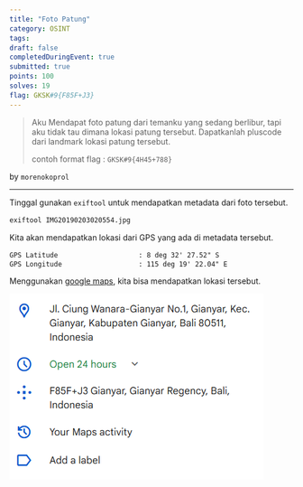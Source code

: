 ```yaml
---
title: "Foto Patung"
category: OSINT
tags: 
draft: false
completedDuringEvent: true
submitted: true
points: 100
solves: 19
flag: GKSK#9{F85F+J3}
---
```

> Aku Mendapat foto patung dari temanku yang sedang berlibur, tapi aku tidak tau dimana lokasi patung tersebut. Dapatkanlah pluscode dari landmark lokasi patung tersebut.
>
> contoh format flag : `GKSK#9{4H45+788}`

by `morenokoprol`

---

Tinggal gunakan `exiftool` untuk mendapatkan metadata dari foto tersebut.

```bash
exiftool IMG20190203020554.jpg
```

Kita akan mendapatkan lokasi dari GPS yang ada di metadata tersebut.

```
GPS Latitude                    : 8 deg 32' 27.52" S
GPS Longitude                   : 115 deg 19' 22.04" E
```

Menggunakan [google maps](https://www.google.com/maps/place/Taman+Kota+Ciung+Wanara+Gianyar/@-8.5407343,115.3221572,19.38z/data=!4m6!3m5!1s0x2dd2165d83b5c8c3:0xb7143262946fe42b!8m2!3d-8.54091!4d115.3226862!16s%2Fg%2F11cn5pfxf8?entry=ttu&g_ep=EgoyMDI1MDUyMS4wIKXMDSoASAFQAw%3D%3D), kita bisa mendapatkan lokasi tersebut.

![alt text](image.png)
